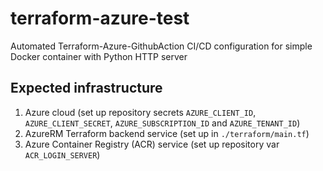 # terraform-azure-test

Automated Terraform-Azure-GithubAction CI/CD configuration for simple Docker container with Python HTTP server

## Expected infrastructure

1. Azure cloud (set up repository secrets `AZURE_CLIENT_ID`, `AZURE_CLIENT_SECRET`, `AZURE_SUBSCRIPTION_ID` and `AZURE_TENANT_ID`)
2. AzureRM Terraform backend service (set up in `./terraform/main.tf`)
3. Azure Container Registry (ACR) service (set up repository var `ACR_LOGIN_SERVER`)
